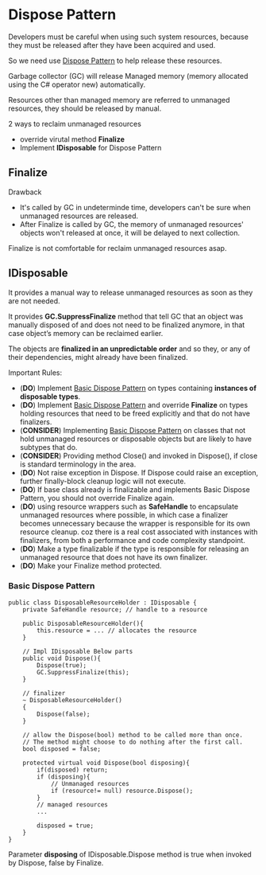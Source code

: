# Dispose Pattern

Developers must be careful when using such system resources, 
because they must be released after they have been acquired and used.

So we need use [Dispose Pattern](https://msdn.microsoft.com/en-us/library/b1yfkh5e.aspx) 
to help release these resources.

<!--more-->

Garbage collector (GC) will release Managed memory (memory allocated using the C# operator new) automatically.

Resources other than managed memory are referred to unmanaged resources, they should be released by manual.

2 ways to reclaim unmanaged resources
- override virutal method **Finalize**
- Implement **IDisposable** for Dispose Pattern

## Finalize

Drawback
- It's called by GC in undeterminde time, developers can't be sure when unmanaged resources are released.
- After Finalize is called by GC, the memory of unmanaged resources' objects won't released at once, 
it will be delayed to next collection.

Finalize is not comfortable for reclaim unmanaged resources asap.

## IDisposable

It provides a manual way to release unmanaged resources as soon as they are not needed.

It provides **GC.SuppressFinalize** method that tell GC that an object was manually disposed of 
and does not need to be finalized anymore, in that case object’s memory can be reclaimed earlier.

The objects are **finalized in an unpredictable order** and so they, 
or any of their dependencies, might already have been finalized.

Important Rules: 
- (**DO**) Implement [Basic Dispose Pattern](https://msdn.microsoft.com/en-us/library/b1yfkh5e.aspx#basic_pattern) 
on types containing **instances of disposable types**.
- (**DO**) Implement [Basic Dispose Pattern](https://msdn.microsoft.com/en-us/library/b1yfkh5e.aspx#basic_pattern) 
and override **Finalize** on types holding resources that need to be freed explicitly and that do not have finalizers.
- (**CONSIDER**) Implementing [Basic Dispose Pattern](https://msdn.microsoft.com/en-us/library/b1yfkh5e.aspx#basic_pattern) on classes 
that not hold unmanaged resources or disposable objects but are likely to have subtypes that do.
- (**CONSIDER**) Providing method Close() and invoked in Dispose(), if close is standard terminology in the area.
- (**DO**) Not raise exception in Dispose. 
If Dispose could raise an exception, further finally-block cleanup logic will not execute.
- (**DO**) If base class already is finalizable and implements Basic Dispose Pattern, 
you should not override Finalize again. 
- (**DO**) using resource wrappers such as **SafeHandle** to encapsulate unmanaged resources where possible, 
in which case a finalizer becomes unnecessary because the wrapper is responsible for its own resource cleanup.
coz there is a real cost associated with instances with finalizers, from both a performance and code complexity standpoint.
- (**DO**) Make a type finalizable if the type is responsible for releasing an unmanaged resource that does not have its own finalizer.
- (**DO**) Make your Finalize method protected.

### Basic Dispose Pattern

    public class DisposableResourceHolder : IDisposable {  
        private SafeHandle resource; // handle to a resource  
    
        public DisposableResourceHolder(){  
            this.resource = ... // allocates the resource  
        }  
    
        // Impl IDisposable Below parts
        public void Dispose(){  
            Dispose(true);  
            GC.SuppressFinalize(this);  
        }  

        // finalizer
        ~ DisposableResourceHolder()
        {
            Dispose(false);  
        }
    
        // allow the Dispose(bool) method to be called more than once. 
        // The method might choose to do nothing after the first call.
        bool disposed = false; 

        protected virtual void Dispose(bool disposing){  
            if(disposed) return;
            if (disposing){  
                // Unmanaged resources
                if (resource!= null) resource.Dispose();  
            }  
            // managed resources
            ...

            disposed = true; 
        }
    }  

Parameter **disposing** of IDisposable.Dispose method is true when invoked by Dispose, false by Finalize.